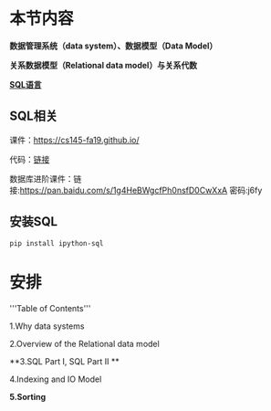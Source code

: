 # 本节内容

**数据管理系统（data system）、数据模型（Data Model）**

**关系数据模型（Relational data model）与关系代数**

**[SQL语言](https://www.w3school.com.cn/sql/sql_syntax.asp)**

## SQL相关

课件：https://cs145-fa19.github.io/

代码：[链接](../cs145-2018)

数据库进阶课件：链接:https://pan.baidu.com/s/1g4HeBWgcfPh0nsfD0CwXxA  密码:j6fy

## 安装SQL

`pip install ipython-sql`

# 安排 

'''Table of Contents'''
 
 1.Why data systems
 
 2.Overview of the Relational data model
 
 **3.SQL Part I, SQL Part II **
 
 4.Indexing and IO Model
 
 **5.Sorting**
